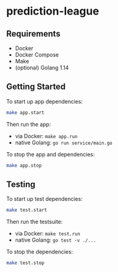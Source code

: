 # prediction-league

## Requirements

* Docker
* Docker Compose
* Make
* (optional) Golang 1.14

## Getting Started

To start up app dependencies:

```bash
make app.start
```

Then run the app:

* via Docker: `make app.run`
* native Golang: `go run service/main.go`

To stop the app and dependencies:

```bash
make app.stop
```

## Testing

To start up test dependencies:

```bash
make test.start
```

Then run the testsuite:

* via Docker: `make test.run`
* native Golang: `go test -v ./...`

To stop the dependencies:

```bash
make test.stop
```
